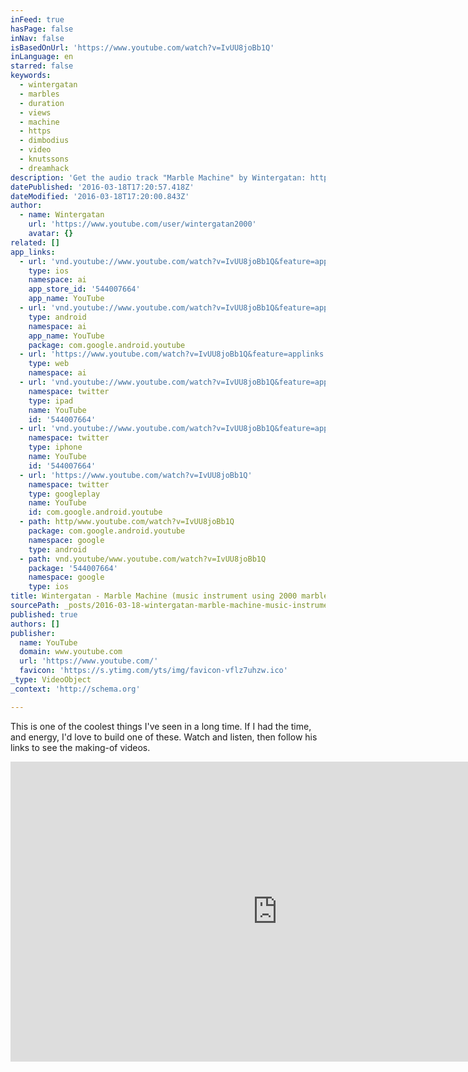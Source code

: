 ```yaml
---
inFeed: true
hasPage: false
inNav: false
isBasedOnUrl: 'https://www.youtube.com/watch?v=IvUU8joBb1Q'
inLanguage: en
starred: false
keywords:
  - wintergatan
  - marbles
  - duration
  - views
  - machine
  - https
  - dimbodius
  - video
  - knutssons
  - dreamhack
description: 'Get the audio track "Marble Machine" by Wintergatan: https://wintergatan.bandcamp.com/track/marble-machine Marble Machine built and composed by Martin Molin Video filmed and edited by Hannes Knutsson Costume designed by Angelique Nagtegaal See Sommarfågel music video by Wintergatan: https://youtu.be/SBK2AF-NdVA See Starmachine2000 music video by Wintergatan: https://youtu.be/rEeiRXOlWUE Swedish band Wintergatan will play live concerts starting from summer 2016.'
datePublished: '2016-03-18T17:20:57.418Z'
dateModified: '2016-03-18T17:20:00.843Z'
author:
  - name: Wintergatan
    url: 'https://www.youtube.com/user/wintergatan2000'
    avatar: {}
related: []
app_links:
  - url: 'vnd.youtube://www.youtube.com/watch?v=IvUU8joBb1Q&feature=applinks'
    type: ios
    namespace: ai
    app_store_id: '544007664'
    app_name: YouTube
  - url: 'vnd.youtube://www.youtube.com/watch?v=IvUU8joBb1Q&feature=applinks'
    type: android
    namespace: ai
    app_name: YouTube
    package: com.google.android.youtube
  - url: 'https://www.youtube.com/watch?v=IvUU8joBb1Q&feature=applinks'
    type: web
    namespace: ai
  - url: 'vnd.youtube://www.youtube.com/watch?v=IvUU8joBb1Q&feature=applinks'
    namespace: twitter
    type: ipad
    name: YouTube
    id: '544007664'
  - url: 'vnd.youtube://www.youtube.com/watch?v=IvUU8joBb1Q&feature=applinks'
    namespace: twitter
    type: iphone
    name: YouTube
    id: '544007664'
  - url: 'https://www.youtube.com/watch?v=IvUU8joBb1Q'
    namespace: twitter
    type: googleplay
    name: YouTube
    id: com.google.android.youtube
  - path: http/www.youtube.com/watch?v=IvUU8joBb1Q
    package: com.google.android.youtube
    namespace: google
    type: android
  - path: vnd.youtube/www.youtube.com/watch?v=IvUU8joBb1Q
    package: '544007664'
    namespace: google
    type: ios
title: Wintergatan - Marble Machine (music instrument using 2000 marbles)
sourcePath: _posts/2016-03-18-wintergatan-marble-machine-music-instrument-using-2000-ma.md
published: true
authors: []
publisher:
  name: YouTube
  domain: www.youtube.com
  url: 'https://www.youtube.com/'
  favicon: 'https://s.ytimg.com/yts/img/favicon-vflz7uhzw.ico'
_type: VideoObject
_context: 'http://schema.org'

---
```

This is one of the coolest things I've seen in a long time.  If I had the time, and energy, I'd love to build one of these.  Watch and listen, then follow his links to see the making-of videos.

<iframe src="https://cdn.embedly.com/widgets/media.html?src=https%3A%2F%2Fwww.youtube.com%2Fembed%2FIvUU8joBb1Q%3Ffeature%3Doembed&amp;url=https%3A%2F%2Fwww.youtube.com%2Fwatch%3Fv%3DIvUU8joBb1Q&amp;image=https%3A%2F%2Fi.ytimg.com%2Fvi%2FIvUU8joBb1Q%2Fhqdefault.jpg&amp;key=b7d04c9b404c499eba89ee7072e1c4f7&amp;type=text%2Fhtml&amp;schema=youtube" width="854" height="480" scrolling="no" frameborder="0" allowfullscreen="allowfullscreen" style=""></iframe>